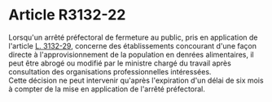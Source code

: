 # Article R3132-22

 

Lorsqu'un arrêté préfectoral de fermeture au public, pris en application de l'article [L. 3132-29][1], concerne des établissements concourant d'une façon directe à l'approvisionnement de la population en denrées alimentaires, il peut être abrogé ou modifié par le ministre chargé du travail après consultation des organisations professionnelles intéressées.   
Cette décision ne peut intervenir qu'après l'expiration d'un délai de six mois à compter de la mise en application de l'arrêté préfectoral.

 [1]: /affichCodeArticle.do?cidTexte=LEGITEXT000006072050&idArticle=LEGIARTI000006902608&dateTexte=&categorieLien=cid